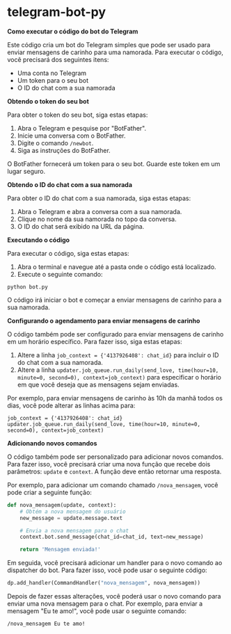 # telegram-bot-py

**Como executar o código do bot do Telegram**

Este código cria um bot do Telegram simples que pode ser usado para enviar mensagens de carinho para uma namorada. Para executar o código, você precisará dos seguintes itens:

* Uma conta no Telegram
* Um token para o seu bot
* O ID do chat com a sua namorada

**Obtendo o token do seu bot**

Para obter o token do seu bot, siga estas etapas:

1. Abra o Telegram e pesquise por "BotFather".
2. Inicie uma conversa com o BotFather.
3. Digite o comando `/newbot`.
4. Siga as instruções do BotFather.

O BotFather fornecerá um token para o seu bot. Guarde este token em um lugar seguro.

**Obtendo o ID do chat com a sua namorada**

Para obter o ID do chat com a sua namorada, siga estas etapas:

1. Abra o Telegram e abra a conversa com a sua namorada.
2. Clique no nome da sua namorada no topo da conversa.
3. O ID do chat será exibido na URL da página.

**Executando o código**

Para executar o código, siga estas etapas:

1. Abra o terminal e navegue até a pasta onde o código está localizado.
2. Execute o seguinte comando:

```
python bot.py
```

O código irá iniciar o bot e começar a enviar mensagens de carinho para a sua namorada.

**Configurando o agendamento para enviar mensagens de carinho**

O código também pode ser configurado para enviar mensagens de carinho em um horário específico. Para fazer isso, siga estas etapas:

1. Altere a linha `job_context = {'4137926408': chat_id}` para incluir o ID do chat com a sua namorada.
2. Altere a linha `updater.job_queue.run_daily(send_love, time(hour=10, minute=0, second=0), context=job_context)` para especificar o horário em que você deseja que as mensagens sejam enviadas.

Por exemplo, para enviar mensagens de carinho às 10h da manhã todos os dias, você pode alterar as linhas acima para:

```
job_context = {'4137926408': chat_id}
updater.job_queue.run_daily(send_love, time(hour=10, minute=0, second=0), context=job_context)
```

**Adicionando novos comandos**

O código também pode ser personalizado para adicionar novos comandos. Para fazer isso, você precisará criar uma nova função que recebe dois parâmetros: `update` e `context`. A função deve então retornar uma resposta.

Por exemplo, para adicionar um comando chamado `/nova_mensagem`, você pode criar a seguinte função:

```python
def nova_mensagem(update, context):
    # Obtém a nova mensagem do usuário
    new_message = update.message.text

    # Envia a nova mensagem para o chat
    context.bot.send_message(chat_id=chat_id, text=new_message)

    return 'Mensagem enviada!'
```

Em seguida, você precisará adicionar um handler para o novo comando ao dispatcher do bot. Para fazer isso, você pode usar o seguinte código:

```python
dp.add_handler(CommandHandler("nova_mensagem", nova_mensagem))
```

Depois de fazer essas alterações, você poderá usar o novo comando para enviar uma nova mensagem para o chat. Por exemplo, para enviar a mensagem "Eu te amo!", você pode usar o seguinte comando:

```
/nova_mensagem Eu te amo!
```
